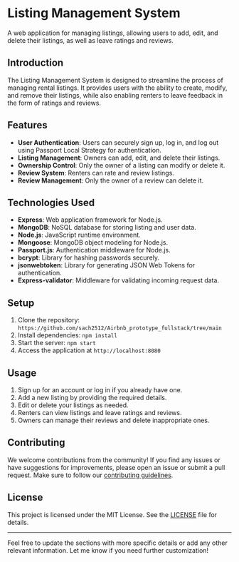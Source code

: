 

# Listing Management System

A web application for managing listings, allowing users to add, edit, and delete their listings, as well as leave ratings and reviews.

## Introduction

The Listing Management System is designed to streamline the process of managing rental listings. It provides users with the ability to create, modify, and remove their listings, while also enabling renters to leave feedback in the form of ratings and reviews.

## Features

- **User Authentication**: Users can securely sign up, log in, and log out using Passport Local Strategy for authentication.
- **Listing Management**: Owners can add, edit, and delete their listings.
- **Ownership Control**: Only the owner of a listing can modify or delete it.
- **Review System**: Renters can rate and review listings.
- **Review Management**: Only the owner of a review can delete it.

## Technologies Used

- **Express**: Web application framework for Node.js.
- **MongoDB**: NoSQL database for storing listing and user data.
- **Node.js**: JavaScript runtime environment.
- **Mongoose**: MongoDB object modeling for Node.js.
- **Passport.js**: Authentication middleware for Node.js.
- **bcrypt**: Library for hashing passwords securely.
- **jsonwebtoken**: Library for generating JSON Web Tokens for authentication.
- **Express-validator**: Middleware for validating incoming request data.

## Setup

1. Clone the repository: `https://github.com/sach2512/Airbnb_prototype_fullstack/tree/main`
2. Install dependencies: `npm install`
3. Start the server: `npm start`
4. Access the application at `http://localhost:8080`

## Usage

1. Sign up for an account or log in if you already have one.
2. Add a new listing by providing the required details.
3. Edit or delete your listings as needed.
4. Renters can view listings and leave ratings and reviews.
5. Owners can manage their reviews and delete inappropriate ones.

## Contributing

We welcome contributions from the community! If you find any issues or have suggestions for improvements, please open an issue or submit a pull request. Make sure to follow our [contributing guidelines](CONTRIBUTING.md).

## License

This project is licensed under the MIT License. See the [LICENSE](LICENSE) file for details.

---

Feel free to update the sections with more specific details or add any other relevant information. Let me know if you need further customization!
